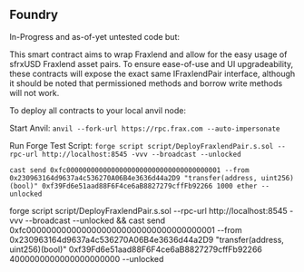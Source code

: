## Foundry

In-Progress and as-of-yet untested code but:

This smart contract aims to wrap Fraxlend and allow for the easy usage of sfrxUSD Fraxlend asset pairs. 
To ensure ease-of-use and UI upgradeability, these contracts will expose the exact same IFraxlendPair interface, although it should be noted that permissioned methods and borrow write methods will not work.

To deploy all contracts to your local anvil node:

Start Anvil: `anvil --fork-url https://rpc.frax.com --auto-impersonate`

Run Forge Test Script: `forge script script/DeployFraxlendPair.s.sol --rpc-url http://localhost:8545 -vvv --broadcast --unlocked`

`cast send 0xfc00000000000000000000000000000000000001 --from 0x230963164d9637a4c536270A06B4e3636d44a2D9 "transfer(address, uint256)(bool)" 0xf39Fd6e51aad88F6F4ce6aB8827279cffFb92266 1000 ether --unlocked`

forge script script/DeployFraxlendPair.s.sol --rpc-url http://localhost:8545 -vvv --broadcast --unlocked && cast send 0xfc00000000000000000000000000000000000001 --from 0x230963164d9637a4c536270A06B4e3636d44a2D9 "transfer(address, uint256)(bool)" 0xf39Fd6e51aad88F6F4ce6aB8827279cffFb92266 4000000000000000000000 --unlocked
